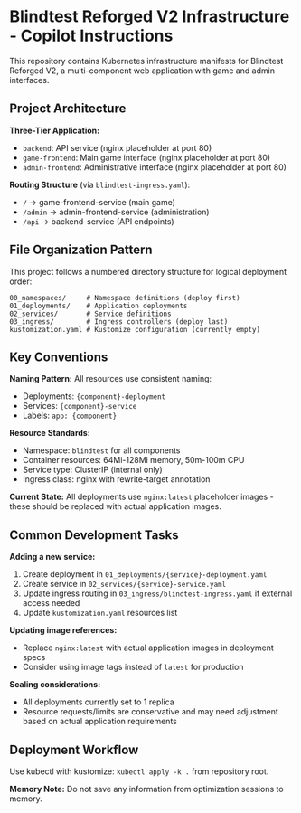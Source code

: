 # Blindtest Reforged V2 Infrastructure - Copilot Instructions

This repository contains Kubernetes infrastructure manifests for Blindtest Reforged V2, a multi-component web application with game and admin interfaces.

## Project Architecture

**Three-Tier Application:**
- `backend`: API service (nginx placeholder at port 80)
- `game-frontend`: Main game interface (nginx placeholder at port 80)  
- `admin-frontend`: Administrative interface (nginx placeholder at port 80)

**Routing Structure** (via `blindtest-ingress.yaml`):
- `/` → game-frontend-service (main game)
- `/admin` → admin-frontend-service (administration)
- `/api` → backend-service (API endpoints)

## File Organization Pattern

This project follows a numbered directory structure for logical deployment order:

```
00_namespaces/     # Namespace definitions (deploy first)
01_deployments/    # Application deployments  
02_services/       # Service definitions
03_ingress/        # Ingress controllers (deploy last)
kustomization.yaml # Kustomize configuration (currently empty)
```

## Key Conventions

**Naming Pattern:** All resources use consistent naming:
- Deployments: `{component}-deployment` 
- Services: `{component}-service`
- Labels: `app: {component}`

**Resource Standards:**
- Namespace: `blindtest` for all components
- Container resources: 64Mi-128Mi memory, 50m-100m CPU
- Service type: ClusterIP (internal only)
- Ingress class: nginx with rewrite-target annotation

**Current State:** All deployments use `nginx:latest` placeholder images - these should be replaced with actual application images.

## Common Development Tasks

**Adding a new service:**
1. Create deployment in `01_deployments/{service}-deployment.yaml`
2. Create service in `02_services/{service}-service.yaml`
3. Update ingress routing in `03_ingress/blindtest-ingress.yaml` if external access needed
4. Update `kustomization.yaml` resources list

**Updating image references:**
- Replace `nginx:latest` with actual application images in deployment specs
- Consider using image tags instead of `latest` for production

**Scaling considerations:**
- All deployments currently set to 1 replica
- Resource requests/limits are conservative and may need adjustment based on actual application requirements

## Deployment Workflow

Use kubectl with kustomize: `kubectl apply -k .` from repository root.

**Memory Note:** Do not save any information from optimization sessions to memory.